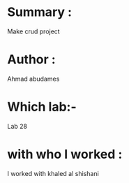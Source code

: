 # Summary :

Make crud project


# Author :

Ahmad abudames


# Which lab:-

Lab 28

# with who I worked :

I worked with khaled al shishani